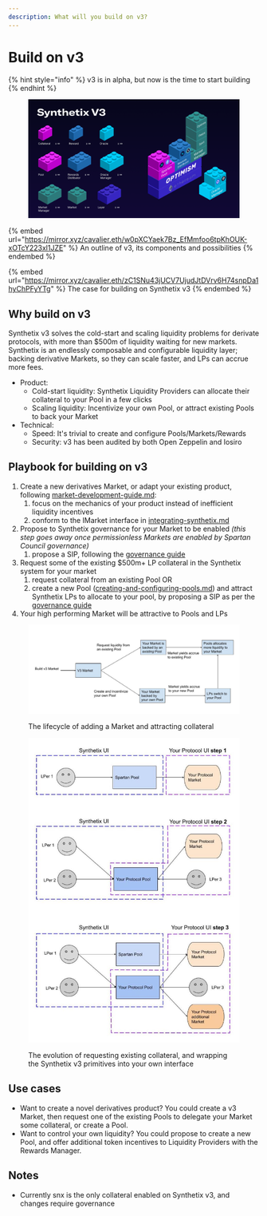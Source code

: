 ```yaml
---
description: What will you build on v3?
---
```


# Build on v3

{% hint style="info" %}
v3 is in alpha, but now is the time to start building
{% endhint %}

<figure><img src="../.gitbook/assets/Twitter_post_-_4 (1).png" alt=""><figcaption></figcaption></figure>

{% embed url="https://mirror.xyz/cavalier.eth/w0pXCYaek7Bz_EfMmfoo6tpKhOUK-xOTcY223xl1JZE" %}
An outline of v3, its components and possibilities
{% endembed %}

{% embed url="https://mirror.xyz/cavalier.eth/zC1SNu43jUCV7UjudJtDVrv6H74snpDa1hyChPFyYTg" %}
The case for building on Synthetix v3
{% endembed %}

## Why build on v3

Synthetix v3 solves the cold-start and scaling liquidity problems for derivate protocols, with more than $500m of liquidity waiting for new markets. Synthetix is an endlessly composable and configurable liquidity layer; backing derivative Markets, so they can scale faster, and LPs can accrue more fees.

* Product:&#x20;
  * Cold-start liquidity: Synthetix Liquidity Providers can allocate their collateral to your Pool in a few clicks
  * Scaling liquidity: Incentivize your own Pool, or attract existing Pools to back your Market
* Technical:&#x20;
  * Speed: It's trivial to create and configure Pools/Markets/Rewards
  * Security: v3 has been audited by both Open Zeppelin and Iosiro

## Playbook for building on v3

1. Create a new derivatives Market, or adapt your existing product, following [market-development-guide.md](../for-developers/market-development-guide.md "mention"):
   1. focus on the mechanics of your product instead of inefficient liquidity incentives
   2. conform to the IMarket interface in [integrating-synthetix.md](integrating-synthetix.md "mention")
2. Propose to Synthetix governance for your Market to be enabled _(this step goes away once permissionless Markets are enabled by Spartan Council governance)_
   1. propose a SIP, following the [governance guide ](https://docs.synthetix.io/dao/how-to-write-sip-sccps)
3. Request some of the existing $500m+ LP collateral in the Synthetix system for your market
   1. request collateral from an existing Pool OR
   2. create a new Pool ([creating-and-configuring-pools.md](../for-liquidity-pool-managers/creating-and-configuring-pools.md "mention")) and attract Synthetix LPs to allocate to your pool, by proposing a SIP as per the [governance guide](https://docs.synthetix.io/dao/how-to-write-sip-sccps)
4. Your high performing Market will be attractive to Pools and LPs

<figure><img src="../.gitbook/assets/v3 flywheel  (1).jpg" alt=""><figcaption><p>The lifecycle of adding a Market and attracting collateral</p></figcaption></figure>

<figure><img src="../.gitbook/assets/v3 playbook (2).jpg" alt=""><figcaption><p>The evolution of requesting existing collateral, and wrapping the Synthetix v3 primitives into your own interface</p></figcaption></figure>

## Use cases

* Want to create a novel derivatives product? You could create a v3 Market, then request one of the existing Pools to delegate your Market some collateral, or create a Pool.
* Want to control your own liquidity? You could propose to create a new Pool, and offer additional token incentives to Liquidity Providers with the Rewards Manager.&#x20;

## Notes

* Currently snx is the only collateral enabled on Synthetix v3, and changes require governance

